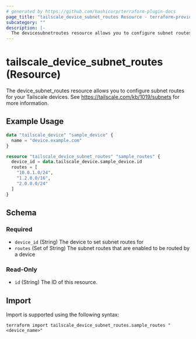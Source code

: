 ```yaml
---
# generated by https://github.com/hashicorp/terraform-plugin-docs
page_title: "tailscale_device_subnet_routes Resource - terraform-provider-tailscale"
subcategory: ""
description: |-
  The devicesubnetroutes resource allows you to configure subnet routes for your Tailscale devices. See https://tailscale.com/kb/1019/subnets for more information.
---
```


# tailscale_device_subnet_routes (Resource)

The device_subnet_routes resource allows you to configure subnet routes for your Tailscale devices. See https://tailscale.com/kb/1019/subnets for more information.

## Example Usage

```terraform
data "tailscale_device" "sample_device" {
  name = "device.example.com"
}

resource "tailscale_device_subnet_routes" "sample_routes" {
  device_id = data.tailscale_device.sample_device.id
  routes = [
    "10.0.1.0/24",
    "1.2.0.0/16",
    "2.0.0.0/24"
  ]
}
```

<!-- schema generated by tfplugindocs -->
## Schema

### Required

- `device_id` (String) The device to set subnet routes for
- `routes` (Set of String) The subnet routes that are enabled to be routed by a device

### Read-Only

- `id` (String) The ID of this resource.

## Import

Import is supported using the following syntax:

```shell
terraform import tailscale_device_subnet_routes.sample_routes "<device_name>"
```
